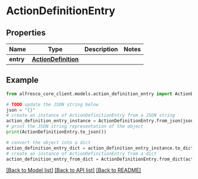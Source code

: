 # ActionDefinitionEntry


## Properties

Name | Type | Description | Notes
------------ | ------------- | ------------- | -------------
**entry** | [**ActionDefinition**](ActionDefinition.md) |  | 

## Example

```python
from alfresco_core_client.models.action_definition_entry import ActionDefinitionEntry

# TODO update the JSON string below
json = "{}"
# create an instance of ActionDefinitionEntry from a JSON string
action_definition_entry_instance = ActionDefinitionEntry.from_json(json)
# print the JSON string representation of the object
print(ActionDefinitionEntry.to_json())

# convert the object into a dict
action_definition_entry_dict = action_definition_entry_instance.to_dict()
# create an instance of ActionDefinitionEntry from a dict
action_definition_entry_from_dict = ActionDefinitionEntry.from_dict(action_definition_entry_dict)
```
[[Back to Model list]](../README.md#documentation-for-models) [[Back to API list]](../README.md#documentation-for-api-endpoints) [[Back to README]](../README.md)


